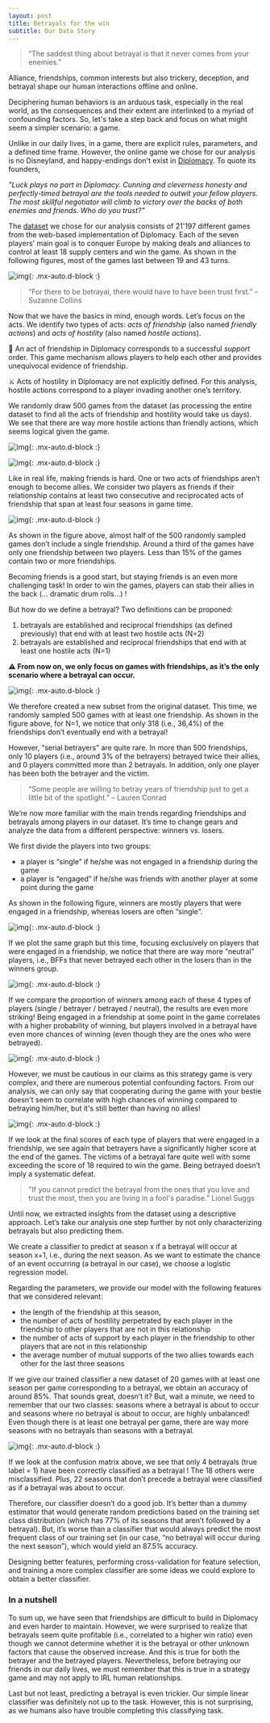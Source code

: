```yaml
---
layout: post
title: Betrayals for the win
subtitle: Our Data Story
---
```


> “The saddest thing about betrayal is that it never comes from your enemies.”

Alliance, friendships, common interests but also trickery, deception, and betrayal shape our human interactions offline and online. 

Deciphering human behaviors is an arduous task, especially in the real world, as the consequences and their extent are interlinked to a myriad of confounding factors. So, let's take a step back and focus on what might seem a simpler scenario: a game. 

Unlike in our daily lives, in a game, there are explicit rules, parameters, and a defined time frame. However, the online game we chose for our analysis is no Disneyland, and happy-endings don't exist in [Diplomacy](https://www.playdiplomacy.com/). To quote its founders,

*"Luck plays no part in Diplomacy. Cunning and cleverness honesty and perfectly-timed betrayal are the tools needed to outwit your fellow players. The most skillful negotiator will climb to victory over the backs of both enemies and friends. Who do you trust?"*

The [dataset](https://data.world/maxstrange/diplomacyboardgame) we chose for our analysis consists of 21'197 different games from the web-based implementation of Diplomacy. Each of the seven players' main goal is to conquer Europe by making deals and alliances to control at least 18 supply centers and win the game. As shown in the following figures, most of the games last between 19 and 43 turns.

![img](../assets/img/img1.jpg){: .mx-auto.d-block :}

> “For there to be betrayal, there would have to have been trust first.” – Suzanne Collins 

Now that we have the basics in mind, enough words. Let’s focus on the acts. We identify two types of acts: *acts of friendship* (also named *friendly* *actions*) and *acts of hostility* (also named *hostile actions*).

🤝 An act of friendship in Diplomacy corresponds to a successful *support* order. This game mechanism allows players to help each other and provides unequivocal evidence of friendship.

⚔️ Acts of hostility in Diplomacy are not explicitly defined. For this analysis, hostile actions correspond to a player invading another one’s territory. 

We randomly draw 500 games from the dataset (as processing the entire dataset to find all the acts of friendship and hostility would take us days). We see that there are way more hostile actions than friendly actions, which seems logical given the game.

![img](../assets/img/img2.jpg){: .mx-auto.d-block :}

![img](../assets/img/img3.jpg){: .mx-auto.d-block :}


Like in real life, making friends is hard. One or two acts of friendships aren’t enough to become allies. We consider two players as friends if their relationship contains at least two consecutive and reciprocated acts of friendship that span at least four seasons in game time. 


![img](../assets/img/img4.jpg){: .mx-auto.d-block :}

As shown in the figure above, almost half of the 500 randomly sampled games don’t include a single friendship. Around a third of the games have only one friendship between two players. Less than 15% of the games contain two or more friendships.

Becoming friends is a good start, but staying friends is an even more challenging task! In order to win the games, players can stab their allies in the back (... dramatic drum rolls…) ! 

But how do we define a betrayal? Two definitions can be proponed:

1. betrayals are established and reciprocal friendships (as defined previously) that end with at least two hostile acts (N=2)
2. betrayals are established and reciprocal friendships that end with at least one hostile acts (N=1)



**⚠️ From now on, we only focus on games with friendships, as it’s the only scenario where a betrayal can occur.**



![img](../assets/img/img5.png){: .mx-auto.d-block :}



We therefore created a new subset from the original dataset. This time, we randomly sampled 500 games with at least one friendship. As shown in the figure above, for N=1, we notice that only 318 (i.e., 36,4%) of the friendships don’t eventually end with a betrayal!

However, “serial betrayers” are quite rare. In more than 500 friendships, only 10 players (i.e., around 3% of the betrayers) betrayed twice their allies, and 0 players committed more than 2 betrayals. In addition, only one player has been both the betrayer and the victim. 





>  “Some people are willing to betray years of friendship just to get a little bit of the spotlight.” – Lauren Conrad



We’re now more familiar with the main trends regarding friendships and betrayals among players in our dataset. It’s time to change gears and analyze the data from a different perspective: winners vs. losers. 

We first divide the players into two groups:

- a player is “single” if he/she was not engaged in a friendship during the game
- a player is “engaged” if he/she was friends with another player at some point during the game

As shown in the following figure, winners are mostly players that were engaged in a friendship, whereas losers are often “single”. 


![img](../assets/img/img6.png){: .mx-auto.d-block :}



If we plot the same graph but this time, focusing exclusively on players that were engaged in a friendship, we notice that there are way more “neutral” players, i.e., BFFs that never betrayed each other in the losers than in the winners group. 

![img](../assets/img/img7.png){: .mx-auto.d-block :}



If we compare the proportion of winners among each of these 4 types of players (single / betrayer / betrayed / neutral), the results are even more striking! Being engaged in a friendship at some point in the game correlates with a higher probability of winning, but players involved in a betrayal have even more chances of winning (even though they are the ones who were betrayed). 



![img](../assets/img/img8.png){: .mx-auto.d-block :}



However, we must be cautious in our claims as this strategy game is very complex, and there are numerous potential confounding factors. From our analysis, we can only say that cooperating during the game with your bestie doesn't seem to correlate with high chances of winning compared to betraying him/her, but it's still better than having no allies!

![img](../assets/img/img9.png){: .mx-auto.d-block :}



If we look at the final scores of each type of players that were engaged in a friendship, we see again that betrayers have a significantly higher score at the end of the games. The victims of a betrayal fare quite well with some exceeding the score of 18 required to win the game. Being betrayed doesn’t imply a systematic defeat.





> "If you cannot predict the betrayal from the ones that you love and trust the most, then you are living in a fool's paradise.” Lionel Suggs

Until now, we extracted insights from the dataset using a descriptive approach. Let’s take our analysis one step further by not only characterizing betrayals but also predicting them.

We create a classifier to predict at season x if a betrayal will occur at season x+1, i.e., during the next season. As we want to estimate the chance of an event occurring (a betrayal in our case), we choose a logistic regression model.

Regarding the parameters, we provide our model with the following features that we considered relevant: 

- the length of the friendship at this season, 
- the number of acts of hostility perpetrated by each player in the friendship to other players that are not in this relationship
- the number of acts of support by each player in the friendship to other players that are not in this relationship
- the average number of mutual supports of the two allies towards each other for the last three seasons

If we give our trained classifier a new dataset of 20 games with at least one season per game corresponding to a betrayal, we obtain an accuracy of around 85%. That sounds great, doesn’t it? But, wait a minute, we need to remember that our two classes: seasons where a betrayal is about to occur and seasons where no betrayal is about to occur, are highly unbalanced! Even though there is at least one betrayal per game, there are way more seasons with no betrayals than seasons with a betrayal.



![img](../assets/img/img10.png){: .mx-auto.d-block :}



If we look at the confusion matrix above, we see that only 4 betrayals (true label = 1) have been correctly classified as a betrayal ! The 18 others were misclassified. Plus, 22 seasons that don’t precede a betrayal were classified as if a betrayal was about to occur. 

Therefore, our classifier doesn’t do a good job. It’s better than a dummy estimator that would generate random predictions based on the training set class distribution (which has 77% of its seasons that aren’t followed by a betrayal). But, it’s worse than a classifier that would always predict the most frequent class of our training set (in our case, “no betrayal will occur during the next season”), which would yield an 87.5% accuracy. 

Designing better features, performing cross-validation for feature selection, and training a more complex classifier are some ideas we could explore to obtain a better classifier. 



### In a nutshell



To sum up, we have seen that friendships are difficult to build in Diplomacy and even harder to maintain. However, we were surprised to realize that betrayals seem quite profitable (i.e., correlated to a higher win ratio) even though we cannot determine whether it is the betrayal or other unknown factors that cause the observed increase. And this is true for both the betrayer and the betrayed players. Nevertheless, before betraying our friends in our daily lives, we must remember that this is true in a strategy game and may not apply to IRL human relationships. 

Last but not least, predicting a betrayal is even trickier. Our simple linear classifier was definitely not up to the task. However, this is not surprising, as we humans also have trouble completing this classifying task. 
